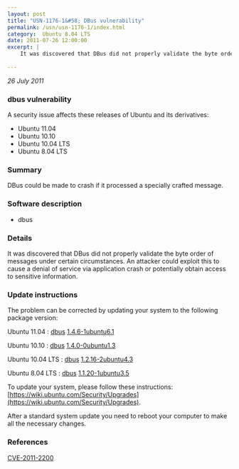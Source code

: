 ```yaml
---
layout: post
title: "USN-1176-1&#58; DBus vulnerability"
permalink: /usn/usn-1176-1/index.html
category:  Ubuntu 8.04 LTS
date: 2011-07-26 12:00:00
excerpt: |
    It was discovered that DBus did not properly validate the byte order of messages under certain circumstances. An attacker could exploit this to cause a denial of service via application crash or potentially obtain access to sensitive information. 
    
--- 
```

 
 

*26 July 2011*

### dbus vulnerability

A security issue affects these releases of Ubuntu and its derivatives:

* Ubuntu 11.04
* Ubuntu 10.10
* Ubuntu 10.04 LTS
* Ubuntu 8.04 LTS

### Summary

DBus could be made to crash if it processed a specially crafted message. 

### Software description

* dbus 

### Details

It was discovered that DBus did not properly validate the byte order of messages under certain circumstances. An attacker could exploit this to cause a denial of service via application crash or potentially obtain access to sensitive information. 

### Update instructions

The problem can be corrected by updating your system to the following package version:

Ubuntu 11.04
 : [dbus](https://launchpad.net/ubuntu/+source/dbus) <span> [1.4.6-1ubuntu6.1](https://launchpad.net/ubuntu/+source/dbus/1.4.6-1ubuntu6.1) </span> 

Ubuntu 10.10
 : [dbus](https://launchpad.net/ubuntu/+source/dbus) <span> [1.4.0-0ubuntu1.3](https://launchpad.net/ubuntu/+source/dbus/1.4.0-0ubuntu1.3) </span> 

Ubuntu 10.04 LTS
 : [dbus](https://launchpad.net/ubuntu/+source/dbus) <span> [1.2.16-2ubuntu4.3](https://launchpad.net/ubuntu/+source/dbus/1.2.16-2ubuntu4.3) </span> 

Ubuntu 8.04 LTS
 : [dbus](https://launchpad.net/ubuntu/+source/dbus) <span> [1.1.20-1ubuntu3.5](https://launchpad.net/ubuntu/+source/dbus/1.1.20-1ubuntu3.5) </span> 

To update your system, please follow these instructions: [https://wiki.ubuntu.com/Security/Upgrades](https://wiki.ubuntu.com/Security/Upgrades).

After a standard system update you need to reboot your computer to make all the necessary changes. 

### References

 
 [CVE-2011-2200](http://people.ubuntu.com/~ubuntu-security/cve/CVE-2011-2200)
 

